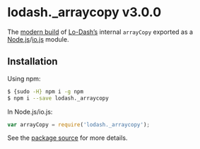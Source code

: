 # lodash._arraycopy v3.0.0

The [modern build](https://github.com/lodash/lodash/wiki/Build-Differences) of [Lo-Dash’s](https://lodash.com/) internal `arrayCopy` exported as a [Node.js](http://nodejs.org/)/[io.js](https://iojs.org/) module.

## Installation

Using npm:

```bash
$ {sudo -H} npm i -g npm
$ npm i --save lodash._arraycopy
```

In Node.js/io.js:

```js
var arrayCopy = require('lodash._arraycopy');
```

See the [package source](https://github.com/lodash/lodash/blob/3.0.0-npm-packages/lodash._arraycopy/index.js) for more details.
